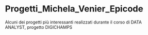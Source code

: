 # Progetti_Michela_Venier_Epicode
Alcuni dei progetti più interessanti realizzati durante il corso di DATA ANALYST, progetto DIGICHAMPS

